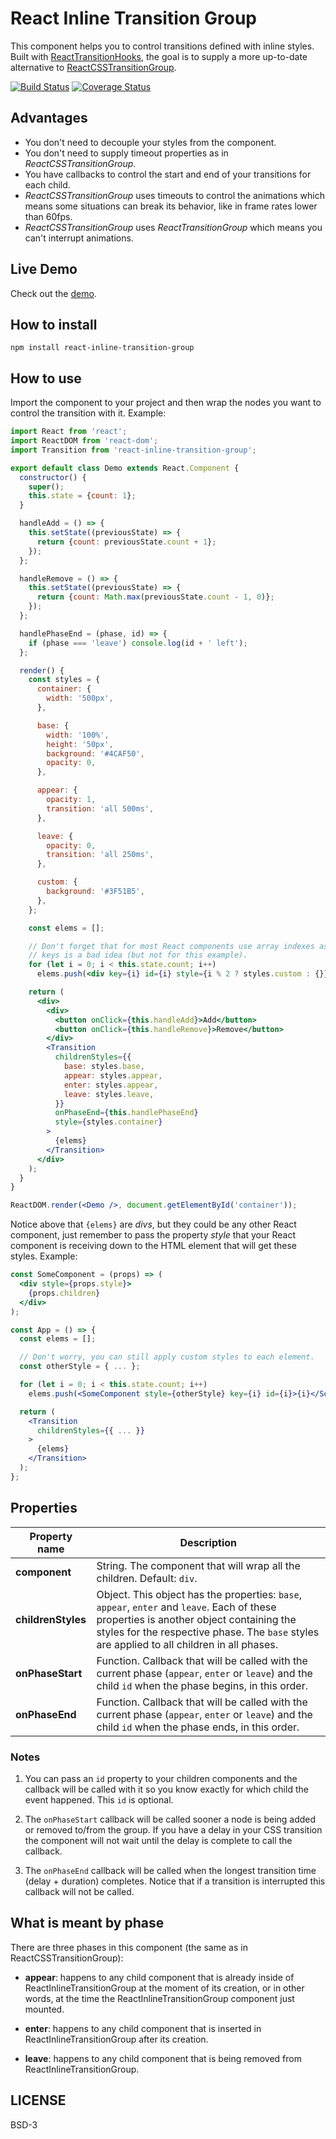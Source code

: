 # React Inline Transition Group

This component helps you to control transitions defined with inline styles. Built with [ReactTransitionHooks](https://github.com/felipethome/react-transition-hooks), the goal is to supply a more up-to-date alternative to [ReactCSSTransitionGroup](https://facebook.github.io/react/docs/animation.html).

[![Build Status](https://travis-ci.org/felipethome/react-inline-transition-group.svg?branch=master)](https://travis-ci.org/felipethome/react-inline-transition-group) [![Coverage Status](https://coveralls.io/repos/github/felipethome/react-inline-transition-group/badge.svg)](https://coveralls.io/github/felipethome/react-inline-transition-group)

## Advantages

* You don't need to decouple your styles from the component.
* You don't need to supply timeout properties as in *ReactCSSTransitionGroup*.
* You have callbacks to control the start and end of your transitions for each child.
* *ReactCSSTransitionGroup* uses timeouts to control the animations which means some situations can break its behavior, like in frame rates lower than 60fps.
* *ReactCSSTransitionGroup* uses *ReactTransitionGroup* which means you can't interrupt animations.

## Live Demo

Check out the [demo](http://felipethome.github.io/react-inline-transition-group/).

## How to install

    npm install react-inline-transition-group

## How to use

Import the component to your project and then wrap the nodes you want to control the transition with it. Example:

```jsx
import React from 'react';
import ReactDOM from 'react-dom';
import Transition from 'react-inline-transition-group';

export default class Demo extends React.Component {
  constructor() {
    super();
    this.state = {count: 1};
  }

  handleAdd = () => {
    this.setState((previousState) => {
      return {count: previousState.count + 1};
    });
  };

  handleRemove = () => {
    this.setState((previousState) => {
      return {count: Math.max(previousState.count - 1, 0)};
    });
  };

  handlePhaseEnd = (phase, id) => {
    if (phase === 'leave') console.log(id + ' left');
  };

  render() {
    const styles = {
      container: {
        width: '500px',
      },

      base: {
        width: '100%',
        height: '50px',
        background: '#4CAF50',
        opacity: 0,
      },

      appear: {
        opacity: 1,
        transition: 'all 500ms',
      },

      leave: {
        opacity: 0,
        transition: 'all 250ms',
      },

      custom: {
        background: '#3F51B5',
      },
    };

    const elems = [];

    // Don't forget that for most React components use array indexes as
    // keys is a bad idea (but not for this example).
    for (let i = 0; i < this.state.count; i++)
      elems.push(<div key={i} id={i} style={i % 2 ? styles.custom : {}}>{i}</div>);

    return (
      <div>
        <div>
          <button onClick={this.handleAdd}>Add</button>
          <button onClick={this.handleRemove}>Remove</button>
        </div>
        <Transition
          childrenStyles={{
            base: styles.base,
            appear: styles.appear,
            enter: styles.appear,
            leave: styles.leave,
          }}
          onPhaseEnd={this.handlePhaseEnd}
          style={styles.container}
        >
          {elems}
        </Transition>
      </div>
    );
  }
}

ReactDOM.render(<Demo />, document.getElementById('container'));
```

Notice above that `{elems}` are *divs*, but they could be any other React component, just remember to pass the property *style* that your React component is receiving down to the HTML element that will get these styles. Example:

```jsx
const SomeComponent = (props) => (
  <div style={props.style}>
    {props.children}
  </div>
);

const App = () => {
  const elems = [];

  // Don't worry, you can still apply custom styles to each element.
  const otherStyle = { ... };

  for (let i = 0; i < this.state.count; i++)
    elems.push(<SomeComponent style={otherStyle} key={i} id={i}>{i}</SomeComponent>);

  return (
    <Transition
      childrenStyles={{ ... }}
    >
      {elems}
    </Transition>
  );
};
```


## Properties

Property name | Description
------------ | -------------
**component** | String. The component that will wrap all the children. Default: `div`.
**childrenStyles** | Object. This object has the properties: `base`, `appear`, `enter` and `leave`. Each of these properties is another object containing the styles for the respective phase. The `base` styles are applied to all children in all phases.
**onPhaseStart** | Function. Callback that will be called with the current phase (`appear`, `enter` or `leave`) and the child `id` when the phase begins, in this order.
**onPhaseEnd** | Function. Callback that will be called with the current phase (`appear`, `enter` or `leave`) and the child `id` when the phase ends, in this order.

### Notes

1. You can pass an `id` property to your children components and the callback will be called with it so you know exactly for which child the event happened. This `id` is optional.

2. The `onPhaseStart` callback will be called sooner a node is being added or removed to/from the group. If you have a delay in your CSS transition the component will not wait until the delay is complete to call the callback.

3. The `onPhaseEnd` callback will be called when the longest transition time (delay + duration) completes. Notice that if a transition is interrupted this callback will not be called.

## What is meant by phase

There are three phases in this component (the same as in ReactCSSTransitionGroup):

* **appear**: happens to any child component that is already inside of ReactInlineTransitionGroup at the moment of its creation, or in other words, at the time the ReactInlineTransitionGroup component just mounted.

* **enter**: happens to any child component that is inserted in ReactInlineTransitionGroup after its creation.

* **leave**: happens to any child component that is being removed from ReactInlineTransitionGroup.

## LICENSE

BSD-3